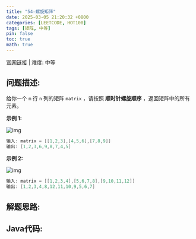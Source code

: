 ```yaml
---
title: "54-螺旋矩阵"
date: 2025-03-05 21:20:32 +0800
categories: [LEETCODE, HOT100]
tags: [矩阵, 中等]
pin: false
toc: true
math: true
---
```


[官网链接](https://leetcode.cn/problems/spiral-matrix/) \| 难度: 中等

## 问题描述: 

给你一个 `m` 行 `n` 列的矩阵 `matrix` ，请按照 **顺时针螺旋顺序** ，返回矩阵中的所有元素。

**示例 1:**

![img](../assets/img/posts/leetcode/p54_0.jpg)

```java
输入: matrix = [[1,2,3],[4,5,6],[7,8,9]]
输出: [1,2,3,6,9,8,7,4,5]
```

**示例 2:**

![img](../assets/img/posts/leetcode/p54_1.jpg)

```java
输入: matrix = [[1,2,3,4],[5,6,7,8],[9,10,11,12]]
输出: [1,2,3,4,8,12,11,10,9,5,6,7]
```

## 解题思路: 

## Java代码: 
